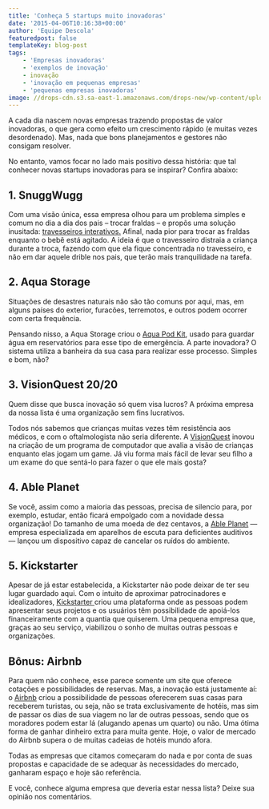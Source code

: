 ```yaml
---
title: 'Conheça 5 startups muito inovadoras'
date: '2015-04-06T10:16:38+00:00'
author: 'Equipe Descola'
featuredpost: false
templateKey: blog-post
tags:
    - 'Empresas inovadoras'
    - 'exemplos de inovação'
    - inovação
    - 'inovação em pequenas empresas'
    - 'pequenas empresas inovadoras'
image: //drops-cdn.s3.sa-east-1.amazonaws.com/drops-new/wp-content/uploads/2015/04/06101638/cincostartupsmuitoinovadoras-150x150.png
---
```

A cada dia nascem novas empresas trazendo propostas de valor inovadoras, o que gera como efeito um crescimento rápido (e muitas vezes desordenado). Mas, nada que bons planejamentos e gestores não consigam resolver.

No entanto, vamos focar no lado mais positivo dessa história: que tal conhecer novas startups inovadoras para se inspirar? Confira abaixo:

**1. SnuggWugg**
----------------

Com uma visão única, essa empresa olhou para um problema simples e comum no dia a dia dos pais – trocar fraldas – e propôs uma solução inusitada: <span style="text-decoration: underline;">[travesseiros interativos](http://www.snuggwugg.com/).</span> Afinal, nada pior para trocar as fraldas enquanto o bebê está agitado. A ideia é que o travesseiro distraia a criança durante a troca, fazendo com que ela fique concentrada no travesseiro, e não em dar aquele drible nos pais, que terão mais tranquilidade na tarefa.

**2. Aqua Storage**
-------------------

Situações de desastres naturais não são tão comuns por aqui, mas, em alguns países do exterior, furacões, terremotos, e outros podem ocorrer com certa frequência.

Pensando nisso, a Aqua Storage criou o [<span style="text-decoration: underline;">Aqua Pod Kit</span>](http://www.aquapodkit.com/), usado para guardar água em reservatórios para esse tipo de emergência. A parte inovadora? O sistema utiliza a banheira da sua casa para realizar esse processo. Simples e bom, não?

**3. VisionQuest 20/20**
------------------------

Quem disse que busca inovação só quem visa lucros? A próxima empresa da nossa lista é uma organização sem fins lucrativos.

Todos nós sabemos que crianças muitas vezes têm resistência aos médicos, e com o oftalmologista não seria diferente. A [<span style="text-decoration: underline;">VisionQuest</span>](http://www.visionquest2020.org/) inovou na criação de um programa de computador que avalia a visão de crianças enquanto elas jogam um game. Já viu forma mais fácil de levar seu filho a um exame do que sentá-lo para fazer o que ele mais gosta?

**4. Able Planet**
------------------

Se você, assim como a maioria das pessoas, precisa de silencio para, por exemplo, estudar, então ficará empolgado com a novidade dessa organização! Do tamanho de uma moeda de dez centavos, a [<span style="text-decoration: underline;">Able Planet</span>](http://ableplanet.com/) — empresa especializada em aparelhos de escuta para deficientes auditivos — lançou um dispositivo capaz de cancelar os ruídos do ambiente.

**5. Kickstarter**
------------------

Apesar de já estar estabelecida, a Kickstarter não pode deixar de ter seu lugar guardado aqui. Com o intuito de aproximar patrocinadores e idealizadores, <span style="text-decoration: underline;">[Kickstarter](https://www.kickstarter.com/) </span>criou uma plataforma onde as pessoas podem apresentar seus projetos e os usuários têm possibilidade de apoiá-los financeiramente com a quantia que quiserem. Uma pequena empresa que, graças ao seu serviço, viabilizou o sonho de muitas outras pessoas e organizações.

**Bônus: Airbnb**
-----------------

Para quem não conhece, esse parece somente um site que oferece cotações e possibilidades de reservas. Mas, a inovação está justamente aí: o [<span style="text-decoration: underline;">Airbnb</span>](https://www.airbnb.com.br/) criou a possibilidade de pessoas oferecerem suas casas para receberem turistas, ou seja, não se trata exclusivamente de hotéis, mas sim de passar os dias de sua viagem no lar de outras pessoas, sendo que os moradores podem estar lá (alugando apenas um quarto) ou não. Uma ótima forma de ganhar dinheiro extra para muita gente. Hoje, o valor de mercado do Airbnb supera o de muitas cadeias de hotéis mundo afora.

Todas as empresas que citamos começaram do nada e por conta de suas propostas e capacidade de se adequar às necessidades do mercado, ganharam espaço e hoje são referência.

E você, conhece alguma empresa que deveria estar nessa lista? Deixe sua opinião nos comentários.
